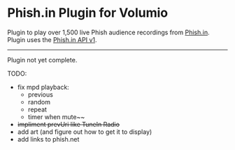 # Phish.in Plugin for Volumio

Plugin to play over 1,500 live Phish audience recordings from [Phish.in](http://phish.in).  Plugin uses the [Phish.in API v1](http://phish.in/api-docs).

---

Plugin not yet complete.

TODO:
- fix mpd playback:
  * previous
  * random
  * repeat
  * timer when mute~~
- ~~impliment prevUri like TuneIn Radio~~
- add art (and figure out how to get it to display)
- add links to phish.net
